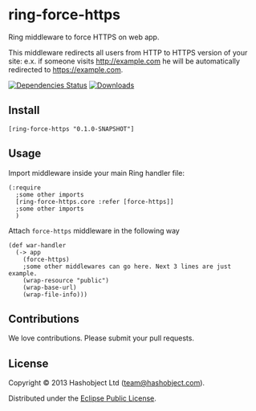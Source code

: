 # ring-force-https

Ring middleware to force HTTPS on web app.

This middleware redirects all users from HTTP to HTTPS version of your site:
e.x. if someone visits http://example.com he will be automatically redirected to https://example.com.

[![Dependencies Status](https://jarkeeper.com/hashobject/ring-force-https/status.svg)](https://jarkeeper.com/hashobject/ring-force-https)
[![Downloads](https://jarkeeper.com/hashobject/ring-force-https/downloads.svg)](https://jarkeeper.com/hashobject/ring-force-https)

## Install

```
[ring-force-https "0.1.0-SNAPSHOT"]
```

## Usage

Import middleware inside your main Ring handler file:

```
(:require
  ;some other imports
  [ring-force-https.core :refer [force-https]]
  ;some other imports
  )
```

Attach `force-https` middleware in the following way

```
(def war-handler
  (-> app
    (force-https)
    ;some other middlewares can go here. Next 3 lines are just example.
    (wrap-resource "public")
    (wrap-base-url)
    (wrap-file-info)))
```

## Contributions

We love contributions. Please submit your pull requests.


## License

Copyright © 2013 Hashobject Ltd (team@hashobject.com).

Distributed under the [Eclipse Public License](http://opensource.org/licenses/eclipse-1.0).
